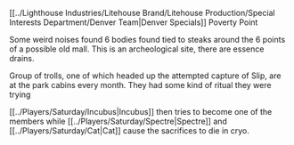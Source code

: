 [[../Lighthouse Industries/Litehouse Brand/Litehouse Production/Special Interests Department/Denver Team|Denver Specials]]
Poverty Point 

Some weird noises
found 6 bodies found tied to steaks around the 6 points of a possible old mall. This is an archeological site, there are essence drains.

Group of trolls, one of which headed up the attempted capture of Slip, are at the park cabins every month. They had some kind of ritual they were trying

[[../Players/Saturday/Incubus|Incubus]] then tries to become one of the members while [[../Players/Saturday/Spectre|Spectre]] and [[../Players/Saturday/Cat|Cat]] cause the sacrifices to die in cryo.
